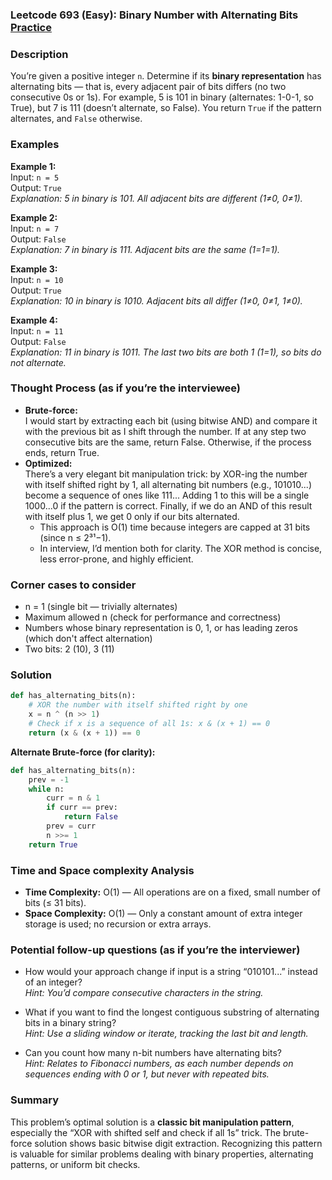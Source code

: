 ### Leetcode 693 (Easy): Binary Number with Alternating Bits [Practice](https://leetcode.com/problems/binary-number-with-alternating-bits)

### Description  
You’re given a positive integer `n`. Determine if its **binary representation** has alternating bits — that is, every adjacent pair of bits differs (no two consecutive 0s or 1s). For example, 5 is 101 in binary (alternates: 1-0-1, so True), but 7 is 111 (doesn’t alternate, so False). You return `True` if the pattern alternates, and `False` otherwise.

### Examples  

**Example 1:**  
Input: `n = 5`  
Output: `True`  
*Explanation: 5 in binary is 101. All adjacent bits are different (1≠0, 0≠1).*

**Example 2:**  
Input: `n = 7`  
Output: `False`  
*Explanation: 7 in binary is 111. Adjacent bits are the same (1=1=1).*

**Example 3:**  
Input: `n = 10`  
Output: `True`  
*Explanation: 10 in binary is 1010. Adjacent bits all differ (1≠0, 0≠1, 1≠0).*

**Example 4:**  
Input: `n = 11`  
Output: `False`  
*Explanation: 11 in binary is 1011. The last two bits are both 1 (1=1), so bits do not alternate.*


### Thought Process (as if you’re the interviewee)  
- **Brute-force:**  
  I would start by extracting each bit (using bitwise AND) and compare it with the previous bit as I shift through the number. If at any step two consecutive bits are the same, return False. Otherwise, if the process ends, return True.
- **Optimized:**  
  There’s a very elegant bit manipulation trick: by XOR-ing the number with itself shifted right by 1, all alternating bit numbers (e.g., 101010...) become a sequence of ones like 111... Adding 1 to this will be a single 1000...0 if the pattern is correct. Finally, if we do an AND of this result with itself plus 1, we get 0 only if our bits alternated.  
  - This approach is O(1) time because integers are capped at 31 bits (since n ≤ 2³¹−1).
  - In interview, I’d mention both for clarity. The XOR method is concise, less error-prone, and highly efficient.

### Corner cases to consider  
- n = 1 (single bit — trivially alternates)
- Maximum allowed n (check for performance and correctness)
- Numbers whose binary representation is 0, 1, or has leading zeros (which don't affect alternation)
- Two bits: 2 (10), 3 (11)

### Solution

```python
def has_alternating_bits(n):
    # XOR the number with itself shifted right by one
    x = n ^ (n >> 1)
    # Check if x is a sequence of all 1s: x & (x + 1) == 0
    return (x & (x + 1)) == 0
```

**Alternate Brute-force (for clarity):**

```python
def has_alternating_bits(n):
    prev = -1
    while n:
        curr = n & 1
        if curr == prev:
            return False
        prev = curr
        n >>= 1
    return True
```

### Time and Space complexity Analysis  

- **Time Complexity:** O(1) — All operations are on a fixed, small number of bits (≤ 31 bits).
- **Space Complexity:** O(1) — Only a constant amount of extra integer storage is used; no recursion or extra arrays.

### Potential follow-up questions (as if you’re the interviewer)  

- How would your approach change if input is a string “010101...” instead of an integer?  
  *Hint: You’d compare consecutive characters in the string.*

- What if you want to find the longest contiguous substring of alternating bits in a binary string?  
  *Hint: Use a sliding window or iterate, tracking the last bit and length.*

- Can you count how many n-bit numbers have alternating bits?  
  *Hint: Relates to Fibonacci numbers, as each number depends on sequences ending with 0 or 1, but never with repeated bits.*

### Summary
This problem’s optimal solution is a **classic bit manipulation pattern**, especially the “XOR with shifted self and check if all 1s” trick. The brute-force solution shows basic bitwise digit extraction. Recognizing this pattern is valuable for similar problems dealing with binary properties, alternating patterns, or uniform bit checks.